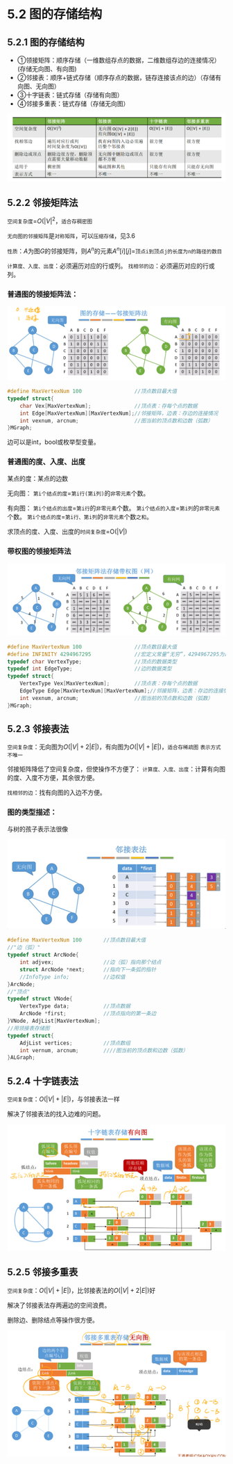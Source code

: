 # 5.2 图的存储结构

## 5.2.1 图的存储结构

- ①领接矩阵：顺序存储（一维数组存点的数据，二维数组存边的连接情况）(存储无向图、有向图)
- ②邻接表：顺序+链式存储（顺序存点的数据，链存连接该点的边）（存储有向图、无向图）
- ③十字链表：链式存储（存储有向图）
- ④邻接多重表：链式存储（存储无向图）

![1637936258196](/images/data-structure/1637936258196.png)

## 5.2.2 邻接矩阵法

`空间复杂度`=$O(|V|^2$，`适合存稠密图`

`无向图的邻接矩阵`是`对称矩阵`，可以`压缩存储`，见3.6

`性质`：$A$为图$G$的邻接矩阵，则$A^n$的元素$A^n[i][j]$=`顶点i到顶点j的长度为n的路径的数目`

`计算度、入度、出度`：必须遍历对应的行或列。
`找相邻的边`：必须遍历对应的行或列。

### 普通图的领接矩阵法：

![1637846244394](/images/data-structure/1637846244394.png)

```c
#define MaxVertexNum 100                 //顶点数目最大值
typedef struct{
    char Vex[MaxVertexNum];              //顶点表：存每个点的数据
    int Edge[MaxVertexNum][MaxVertexNum];//邻接矩阵，边表：存边的连接情况
    int vexnum, arcnum;                  //图当前的顶点数和边数（弧数）
}MGraph;
```

边可以是int，bool或枚举型变量。

### 普通图的度、入度、出度

某点的度：某点的边数

无向图：
`第i个结点的度`=`第i行(第i列)`的`非零元素`个数。

有向图：
`第i个结点的出度`=`第i行`的`非零元素`个数。
`第i个结点的入度`=`第i列`的`非零元素`个数。
`第i个结点的度`=`第i行、第i列`的`非零元素`个数`之和`。

求顶点的度、入度、出度的`时间复杂度`=O($|V|$)

### 带权图的领接矩阵法

![1637848061168](/images/data-structure/1637848061168.png)

```c
#define MaxVertexNum 100                 //顶点数目最大值
#define INFINITY 4294967295              //宏定义常量“无穷”，4294967295为最大的int值
typedef char VertexType;                 //顶点的数据类型
typedef int EdgeType;                    //边的数据类型
typedef struct{
    VertexType Vex[MaxVertexNum];        //顶点表：存每个点的数据
    EdgeType Edge[MaxVertexNum][MaxVertexNum];//邻接矩阵，边表：存边的连接情况
    int vexnum, arcnum;                  //图当前的顶点数和边数（弧数）
}MGraph;
```

## 5.2.3 邻接表法

`空间复杂度`：无向图为$O(|V|+2|E|)$，有向图为$O(|V|+|E|)$，`适合存稀疏图`
`表示方式不唯一`

邻接矩阵降低了空间复杂度，但使操作不方便了：
`计算度、入度、出度`：计算有向图的度、入度不方便，其余很方便。

`找相邻的边`：找有向图的入边不方便。

### 图的类型描述：

与树的孩子表示法很像

![1637934445539](/images/data-structure/1637934445539.jpg)

```c
#define MaxVertexNum 100       //顶点数目最大值
//"边（弧）"
typedef struct ArcNode{
    int adjvex;                //边（弧）指向那个结点
    struct ArcNode *next;      //指向下一条弧的指针
    //InfoType info;           //边权值
}ArcNode;
//"顶点"
typedef struct VNode{
    VertexType data;           //顶点数据
    ArcNode *first;            //顶点指向的第一条边
}VNode, AdjList[MaxVertexNum];
//用领接表存储图
typedef struct{
    AdjList vertices;          //顶点数组
    int vernum, arcnum;        ////图当前的顶点数和边数（弧数）
}ALGraph;
```

## 5.2.4 十字链表法

`空间复杂度`：$O(|V|+|E|)$，与邻接表法一样

解决了邻接表法的找入边难的问题。

![1637936499284](/images/data-structure/1637936499284.png)

## 5.2.5 邻接多重表

`空间复杂度`：$O(|V|+|E|)$，比邻接表法的$O(|V|+2|E|)$好

解决了邻接表法存两遍边的空间浪费。

删除边、删除结点等操作很方便。

![1637936777739](/images/data-structure/1637936777739.png)


